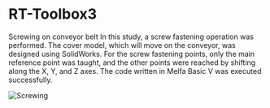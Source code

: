 # RT-Toolbox3
Screwing on conveyor belt
In this study, a screw fastening operation was performed. The cover model, which will move on the conveyor, was designed using SolidWorks. For the screw fastening points, only the main reference point was taught, and the other points were reached by shifting along the X, Y, and Z axes. The code written in Melfa Basic V was executed successfully.

![Screwing](https://github.com/user-attachments/assets/390f3366-64c3-4c86-aee6-a814a9256679)
